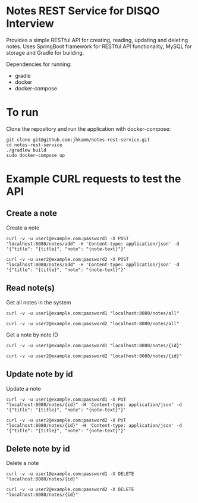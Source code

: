 # Notes REST Service for DISQO Interview
Provides a simple RESTful API for creating, reading, updating and deleting notes.
Uses SpringBoot framework for RESTful API functionality, MySQL for storage and Gradle for building.

Dependencies for running:
* gradle
* docker
* docker-compose

# To run
Clone the repository and run the application with docker-compose:
```
git clone git@github.com:jhkamm/notes-rest-service.git
cd notes-rest-service
./gradlew build
sudo docker-compose up
```

# Example CURL requests to test the API
## Create a note
Create a note

`curl -v -u user1@example.com:password1 -X POST "localhost:8080/notes/add" -H 'Content-type: application/json' -d '{"title": "{title}", "note": "{note-text}"}'`

`curl -v -u user2@example.com:password2 -X POST "localhost:8080/notes/add" -H 'Content-type: application/json' -d '{"title": "{title}", "note": "{note-text}"}'`
## Read note(s)
Get all notes in the system

`curl -v -u user1@example.com:password1 "localhost:8080/notes/all"`

`curl -v -u user2@example.com:password2 "localhost:8080/notes/all"`

Get a note by note ID

`curl -v -u user1@example.com:password1 "localhost:8080/notes/{id}"`

`curl -v -u user2@example.com:password2 "localhost:8080/notes/{id}"`

## Update note by id
Update a note

`curl -v -u user1@example.com:password1 -X PUT "localhost:8080/notes/{id}" -H 'Content-type: application/json' -d '{"title": "{title}", "note": "{note-text}"}'`

`curl -v -u user2@example.com:password2 -X PUT "localhost:8080/notes/{id}" -H 'Content-type: application/json' -d '{"title": "{title}", "note": "{note-text}"}'`

## Delete note by id
Delete a note

`curl -v -u user1@example.com:password1 -X DELETE "localhost:8080/notes/{id}"`

`curl -v -u user2@example.com:password2 -X DELETE "localhost:8080/notes/{id}"`
